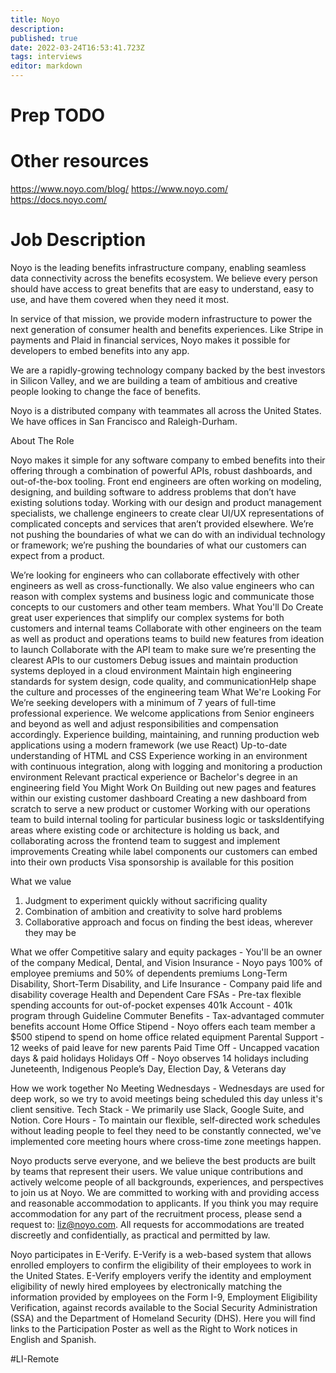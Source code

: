 ```yaml
---
title: Noyo
description: 
published: true
date: 2022-03-24T16:53:41.723Z
tags: interviews
editor: markdown
---
```


# Prep TODO


# Other resources
https://www.noyo.com/blog/
https://www.noyo.com/
https://docs.noyo.com/
# Job Description
Noyo is the leading benefits infrastructure company, enabling seamless data connectivity across the benefits ecosystem. We believe every person should have access to great benefits that are easy to understand, easy to use, and have them covered when they need it most.

In service of that mission, we provide modern infrastructure to power the next generation of consumer health and benefits experiences. Like Stripe in payments and Plaid in financial services, Noyo makes it possible for developers to embed benefits into any app.

We are a rapidly-growing technology company backed by the best investors in Silicon Valley, and we are building a team of ambitious and creative people looking to change the face of benefits.

Noyo is a distributed company with teammates all across the United States. We have offices in San Francisco and Raleigh-Durham.

About The Role

Noyo makes it simple for any software company to embed benefits into their offering through a combination of powerful APIs, robust dashboards, and out-of-the-box tooling. Front end engineers are often working on modeling, designing, and building software to address problems that don’t have existing solutions today. Working with our design and product management specialists, we challenge engineers to create clear UI/UX representations of complicated concepts and services that aren’t provided elsewhere. We’re not pushing the boundaries of what we can do with an individual technology or framework; we’re pushing the boundaries of what our customers can expect from a product.

We’re looking for engineers who can collaborate effectively with other engineers as well as cross-functionally. We also value engineers who can reason with complex systems and business logic and communicate those concepts to our customers and other team members.
What You'll Do
Create great user experiences that simplify our complex systems for both customers and internal teams
Collaborate with other engineers on the team as well as product and operations teams to build new features from ideation to launch
Collaborate with the API team to make sure we’re presenting the clearest APIs to our customers
Debug issues and maintain production systems deployed in a cloud environment
Maintain high engineering standards for system design, code quality, and communicationHelp shape the culture and processes of the engineering team
What We're Looking For
We’re seeking developers with a minimum of 7 years of full-time professional experience. We welcome applications from Senior engineers and beyond as well and adjust responsibilities and compensation accordingly.
Experience building, maintaining, and running production web applications using a modern framework (we use React)
Up-to-date understanding of HTML and CSS
Experience working in an environment with continuous integration, along with logging and monitoring a production environment 
Relevant practical experience or Bachelor's degree in an engineering field
You Might Work On
Building out new pages and features within our existing customer dashboard 
Creating a new dashboard from scratch to serve a new product or customer
Working with our operations team to build internal tooling for particular business logic or tasksIdentifying areas where existing code or architecture is holding us back, and collaborating across the frontend team to suggest and implement improvements
Creating while label components our customers can embed into their own products
Visa sponsorship is available for this position

What we value
1. Judgment to experiment quickly without sacrificing quality
2. Combination of ambition and creativity to solve hard problems
3. Collaborative approach and focus on finding the best ideas, wherever they may be

What we offer
Competitive salary and equity packages - You'll be an owner of the company
Medical, Dental, and Vision Insurance - Noyo pays 100% of employee premiums and 50% of dependents premiums
Long-Term Disability, Short-Term Disability, and Life Insurance - Company paid life and disability coverage
Health and Dependent Care FSAs - Pre-tax flexible spending accounts for out-of-pocket expenses
401k Account - 401k program through Guideline
Commuter Benefits - Tax-advantaged commuter benefits account
Home Office Stipend - Noyo offers each team member a $500 stipend to spend on home office related equipment
Parental Support - 12 weeks of paid leave for new parents
Paid Time Off - Uncapped vacation days & paid holidays
Holidays Off - Noyo observes 14 holidays including Juneteenth, Indigenous People’s Day, Election Day, & Veterans day

How we work together
No Meeting Wednesdays - Wednesdays are used for deep work, so we try to avoid meetings being scheduled this day unless it's client sensitive.
Tech Stack - We primarily use Slack, Google Suite, and Notion.
Core Hours - To maintain our flexible, self-directed work schedules without leading people to feel they need to be constantly connected, we've implemented core meeting hours where cross-time zone meetings happen.

Noyo products serve everyone, and we believe the best products are built by teams that represent their users. We value unique contributions and actively welcome people of all backgrounds, experiences, and perspectives to join us at Noyo. We are committed to working with and providing access and reasonable accommodation to applicants. If you think you may require accommodation for any part of the recruitment process, please send a request to: liz@noyo.com. All requests for accommodations are treated discreetly and confidentially, as practical and permitted by law.

Noyo participates in E-Verify. E-Verify is a web-based system that allows enrolled employers to confirm the eligibility of their employees to work in the United States. E-Verify employers verify the identity and employment eligibility of newly hired employees by electronically matching the information provided by employees on the Form I-9, Employment Eligibility Verification, against records available to the Social Security Administration (SSA) and the Department of Homeland Security (DHS). Here you will find links to the Participation Poster as well as the Right to Work notices in English and Spanish.

#LI-Remote